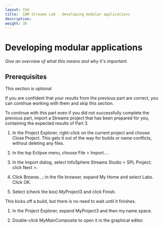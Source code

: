 ```yaml
---
layout: tbd
title:  IBM Streams Lab - Developing modular applications
description:
weight: 30
---
```


# Developing modular applications
_Give an overview of what this means and why it's important._

## Prerequisites
This section is optional

If you are confident that your results from the previous part are correct, you can continue working with them and skip this section.

To continue with this part even if you did not successfully complete the previous part, import a Streams project that has been prepared for you, containing the expected results of Part 3.

1. In the Project Explorer, right-click on the current project and choose Close Project. This gets it out of the way for builds or name conflicts, without deleting any files.

1. In the top Eclipse menu, choose File > Import….

1. In the Import dialog, select InfoSphere Streams Studio > SPL Project; click Next >.

1. Click Browse…; in the file browser, expand My Home and select Labs. Click OK.

1. Select (check the box) MyProject3 and click Finish.

  This kicks off a build, but there is no need to wait until it finishes.

1. In the Project Explorer, expand MyProject3 and then my.name.space.

1. Double-click MyMainComposite to open it in the graphical editor.
